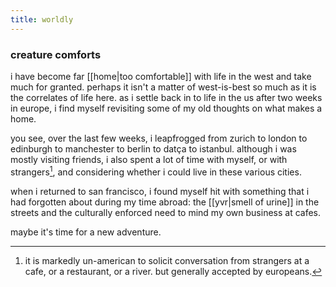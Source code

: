 ```yaml
---
title: worldly
---
```


### creature comforts

i have become far [[home|too comfortable]] with life in the west and take much for granted. perhaps it isn't a matter of west-is-best so much as it is the correlates of life here. as i settle back in to life in the us after two weeks in europe, i find myself revisiting some of my old thoughts on what makes a home.

you see, over the last few weeks, i leapfrogged from zurich to london to edinburgh to manchester to berlin to datça to istanbul. although i was mostly visiting friends, i also spent a lot of time with myself, or with strangers[^1], and considering whether i could live in these various cities.

[^1]: it is markedly un-american to solicit conversation from strangers at a cafe, or a restaurant, or a river. but generally accepted by europeans.

when i returned to san francisco, i found myself hit with something that i had forgotten about during my time abroad: the [[yvr|smell of urine]] in the streets and the culturally enforced need to mind my own business at cafes.

maybe it's time for a new adventure.